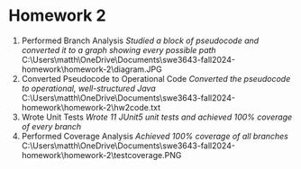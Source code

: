 # Homework 2

1. Performed Branch Analysis
   *Studied a block of pseudocode and converted it to a graph showing every possible path*
   C:\Users\matth\OneDrive\Documents\swe3643-fall2024-homework\homework-2\diagram.JPG
2. Converted Pseudocode to Operational Code
   *Converted the pseudocode to operational, well-structured Java*
   C:\Users\matth\OneDrive\Documents\swe3643-fall2024-homework\homework-2\hw2code.txt
3. Wrote Unit Tests
   *Wrote 11 JUnit5 unit tests and achieved 100% coverage of every branch*
4. Performed Coverage Analysis
   *Achieved 100% coverage of all branches*
   C:\Users\matth\OneDrive\Documents\swe3643-fall2024-homework\homework-2\testcoverage.PNG
